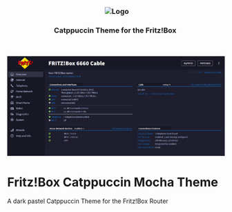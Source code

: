 <h3 align="center">
  <img src="https://raw.githubusercontent.com/catppuccin/catppuccin/main/assets/misc/transparent.png" height="20" width="0px"/>
	<img src="https://raw.githubusercontent.com/catppuccin/catppuccin/main/assets/logos/exports/1544x1544_circle.png" width="100" alt="Logo"/><br/>
	Catppuccin Theme for the Fritz!Box
  <img src="https://raw.githubusercontent.com/catppuccin/catppuccin/main/assets/misc/transparent.png" height="40" width="0px"/>

<p align="center">
  <img src="https://raw.githubusercontent.com/catppuccin/catppuccin/main/assets/misc/transparent.png" height="30" width="0px"/>
	<img src="Preview.png">
</p>

# Fritz!Box Catppuccin Mocha Theme

A dark pastel Catppuccin Theme for the Fritz!Box Router
